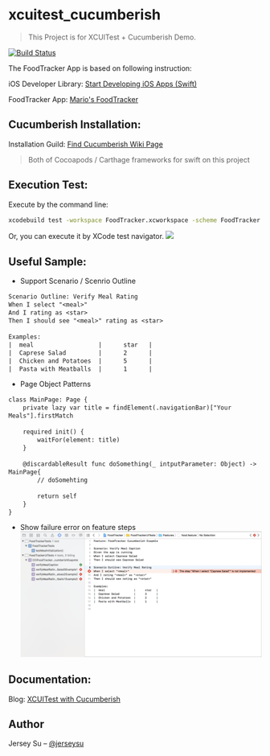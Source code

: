 # xcuitest_cucumberish
> This Project is for XCUITest + Cucumberish Demo.

[![Build Status](https://travis-ci.com/jerseysu/xcuitest_cucumberish.svg?branch=master)](https://travis-ci.com/jerseysu/xcuitest_cucumberish)

The FoodTracker App is based on following instruction:

iOS Developer Library: [Start Developing iOS Apps (Swift)](https://developer.apple.com/library/ios/referencelibrary/GettingStarted/DevelopiOSAppsSwift/)

FoodTracker App: [Mario's FoodTracker](https://github.com/Mokolea/FoodTracker)

## Cucumberish Installation:

Installation Guild: [Find Cucumberish Wiki Page](https://github.com/Ahmed-Ali/Cucumberish/wiki)

> Both of Cocoapods / Carthage frameworks for swift on this project

## Execution Test:

Execute by the command line:

```sh
xcodebuild test -workspace FoodTracker.xcworkspace -scheme FoodTracker -destination 'platform=iOS Simulator,name=iPhone 8 Plus,OS=11.3'
```

Or, you can execute it by XCode test navigator.
![](demo.gif)

## Useful Sample:

- Support Scenario / Scenrio Outline
```
Scenario Outline: Verify Meal Rating
When I select "<meal>"
And I rating as <star>
Then I should see "<meal>" rating as <star>

Examples:
|  meal                  |      star   |
|  Caprese Salad         |      2      |
|  Chicken and Potatoes  |      5      |
|  Pasta with Meatballs  |      1      |
```

- Page Object Patterns
```
class MainPage: Page {
    private lazy var title = findElement(.navigationBar)["Your Meals"].firstMatch
    
    required init() {
        waitFor(element: title)
    }
    
    @discardableResult func doSomething(_ intputParameter: Object) -> MainPage{
    	// doSomehting

        return self
    }
}
```

- Show failure error on feature steps
![](demo.png)

## Documentation:
Blog: [XCUITest with Cucumberish](https://medium.com/@loverjersey/%E4%BD%BF%E7%94%A8-xcuitest-%E7%8E%A9-cucumber-xcuitest-with-cucumberish-a4770bec7f0c)


## Author

Jersey Su – [@jerseysu](https://twitter.com/jerseysu) 

